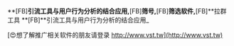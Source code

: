 **[FB]**引流工具与用户行为分析的结合应用,**[FB]**筛号,**[FB]**筛选软件,**[FB]**拉群工具
**[FB]**引流工具与用户行为分析的结合应用_

[😍想了解推广相关软件的朋友请登录 http://www.vst.tw](http://www.vst.tw)



